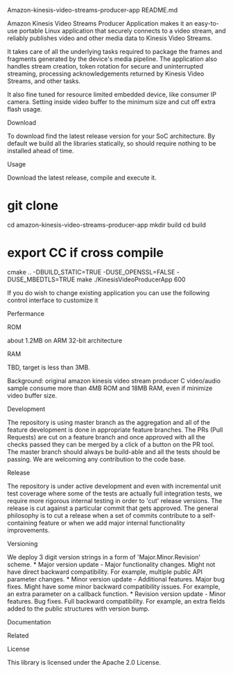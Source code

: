 Amazon-kinesis-video-streams-producer-app README.md

Amazon Kinesis Video Streams Producer Application makes it an easy-to-use portable Linux application that securely connects to a video stream, and reliably publishes video and other media data to Kinesis Video Streams.

It takes care of all the underlying tasks required to package the frames and fragments generated by the device's media pipeline. The application also handles stream creation, token rotation for secure and uninterrupted streaming, processing acknowledgements returned by Kinesis Video Streams, and other tasks.

It also fine tuned for resource limited embedded device, like consumer IP camera. Setting inside video buffer to the minimum size and cut off extra flash usage.

Download

To download  find the latest release version for your SoC architecture. By default we build all the libraries statically, so should require nothing to be installed ahead of time.

Usage

Download  the latest release, compile and execute it.

# git clone <somewhere>
cd amazon-kinesis-video-streams-producer-app
mkdir build
cd build
# export CC if cross compile
cmake .. -DBUILD_STATIC=TRUE -DUSE_OPENSSL=FALSE -DUSE_MBEDTLS=TRUE
make
./KinesisVideoProducerApp <kvs-channel-name> 600 <sample-path> 

If you do wish to change existing application you can use the following control interface to customize it

Perfermance

ROM

about 1.2MB on ARM 32-bit architecture

RAM

TBD, target is less than 3MB.

Background: original amazon kinesis video stream producer C video/audio sample consume more than 4MB ROM and 18MB RAM, even if minimize video buffer size.

Development

The repository is using master branch as the aggregation and all of the feature development is done in appropriate feature branches. The PRs (Pull Requests) are cut on a feature branch and once approved with all the checks passed they can be merged by a click of a button on the PR tool. The master branch should always be build-able and all the tests should be passing. We are welcoming any contribution to the code base.

Release

The repository is under active development and even with incremental unit test coverage where some of the tests are actually full integration tests, we require more rigorous internal testing in order to 'cut' release versions. The release is cut against a particular commit that gets approved. The general philosophy is to cut a release when a set of commits contribute to a self-containing feature or when we add major internal functionality improvements.

Versioning

We deploy 3 digit version strings in a form of 'Major.Minor.Revision' scheme. * Major version update - Major functionality changes. Might not have direct backward compatibility. For example, multiple public API parameter changes. * Minor version update - Additional features. Major bug fixes. Might have some minor backward compatibility issues. For example, an extra parameter on a callback function. * Revision version update - Minor features. Bug fixes. Full backward compatibility. For example, an extra fields added to the public structures with version bump.

Documentation

Related

License

This library is licensed under the Apache 2.0 License.